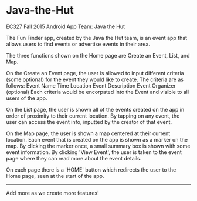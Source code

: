 # Java-the-Hut
EC327 Fall 2015 Android App Team: Java the Hut

The Fun Finder app, created by the Java the Hut team, is an event app that allows users to find events or advertise events in their area.

The three functions shown on the Home page are Create an Event, List, and Map. 

On the Create an Event page, the user is allowed to input different criteria (some optional) for the event they would like to create. The criteria are as follows:
  Event Name
  Time
  Location
  Event Description
  Event Organizer (optional)
Each criteria would be encorpated into the Event and visible to all users of the app.

On the List page, the user is shown all of the events created on the app in order of proximity to their current location. By tapping on any event, the user can access the event info, inputted by the creator of that event.

On the Map page, the user is shown a map centered at their current location. Each event that is created on the app is shown as a marker on the map. By clicking the marker once, a small summary box is shown with some event information. By clicking 'View Event', the user is taken to the event page where they can read more about the event details.

On each page there is a 'HOME' button which redirects the user to the Home page, seen at the start of the app. 


*********

Add more as we create more features!
